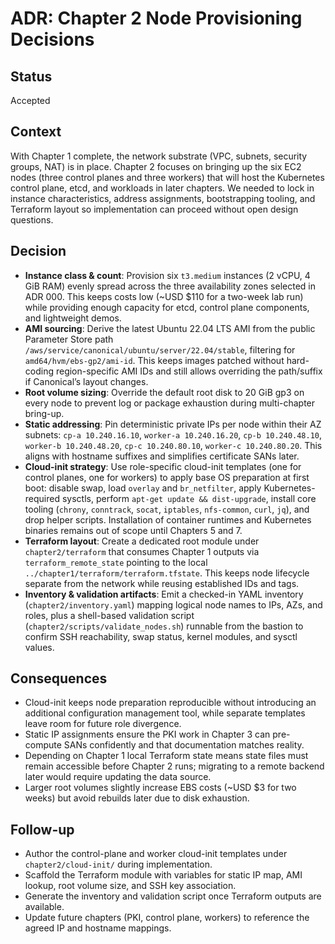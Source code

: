 # ADR: Chapter 2 Node Provisioning Decisions

## Status
Accepted

## Context
With Chapter 1 complete, the network substrate (VPC, subnets, security groups, NAT) is in place. Chapter 2 focuses on bringing up the six EC2 nodes (three control planes and three workers) that will host the Kubernetes control plane, etcd, and workloads in later chapters. We needed to lock in instance characteristics, address assignments, bootstrapping tooling, and Terraform layout so implementation can proceed without open design questions.

## Decision
- **Instance class & count**: Provision six `t3.medium` instances (2 vCPU, 4 GiB RAM) evenly spread across the three availability zones selected in ADR 000. This keeps costs low (~USD $110 for a two-week lab run) while providing enough capacity for etcd, control plane components, and lightweight demos.
- **AMI sourcing**: Derive the latest Ubuntu 22.04 LTS AMI from the public Parameter Store path `/aws/service/canonical/ubuntu/server/22.04/stable`, filtering for `amd64/hvm/ebs-gp2/ami-id`. This keeps images patched without hard-coding region-specific AMI IDs and still allows overriding the path/suffix if Canonical’s layout changes.
- **Root volume sizing**: Override the default root disk to 20 GiB gp3 on every node to prevent log or package exhaustion during multi-chapter bring-up.
- **Static addressing**: Pin deterministic private IPs per node within their AZ subnets: `cp-a 10.240.16.10`, `worker-a 10.240.16.20`, `cp-b 10.240.48.10`, `worker-b 10.240.48.20`, `cp-c 10.240.80.10`, `worker-c 10.240.80.20`. This aligns with hostname suffixes and simplifies certificate SANs later.
- **Cloud-init strategy**: Use role-specific cloud-init templates (one for control planes, one for workers) to apply base OS preparation at first boot: disable swap, load `overlay` and `br_netfilter`, apply Kubernetes-required sysctls, perform `apt-get update && dist-upgrade`, install core tooling (`chrony`, `conntrack`, `socat`, `iptables`, `nfs-common`, `curl`, `jq`), and drop helper scripts. Installation of container runtimes and Kubernetes binaries remains out of scope until Chapters 5 and 7.
- **Terraform layout**: Create a dedicated root module under `chapter2/terraform` that consumes Chapter 1 outputs via `terraform_remote_state` pointing to the local `../chapter1/terraform/terraform.tfstate`. This keeps node lifecycle separate from the network while reusing established IDs and tags.
- **Inventory & validation artifacts**: Emit a checked-in YAML inventory (`chapter2/inventory.yaml`) mapping logical node names to IPs, AZs, and roles, plus a shell-based validation script (`chapter2/scripts/validate_nodes.sh`) runnable from the bastion to confirm SSH reachability, swap status, kernel modules, and sysctl values.

## Consequences
- Cloud-init keeps node preparation reproducible without introducing an additional configuration management tool, while separate templates leave room for future role divergence.
- Static IP assignments ensure the PKI work in Chapter 3 can pre-compute SANs confidently and that documentation matches reality.
- Depending on Chapter 1 local Terraform state means state files must remain accessible before Chapter 2 runs; migrating to a remote backend later would require updating the data source.
- Larger root volumes slightly increase EBS costs (~USD $3 for two weeks) but avoid rebuilds later due to disk exhaustion.

## Follow-up
- Author the control-plane and worker cloud-init templates under `chapter2/cloud-init/` during implementation.
- Scaffold the Terraform module with variables for static IP map, AMI lookup, root volume size, and SSH key association.
- Generate the inventory and validation script once Terraform outputs are available.
- Update future chapters (PKI, control plane, workers) to reference the agreed IP and hostname mappings.
